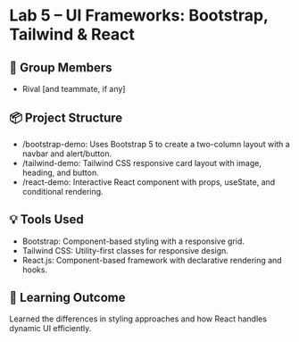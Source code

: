 # Lab 5 – UI Frameworks: Bootstrap, Tailwind & React

## 👥 Group Members
- Rival [and teammate, if any]

## 📦 Project Structure
- /bootstrap-demo: Uses Bootstrap 5 to create a two-column layout with a navbar and alert/button.
- /tailwind-demo: Tailwind CSS responsive card layout with image, heading, and button.
- /react-demo: Interactive React component with props, useState, and conditional rendering.

## 💡 Tools Used
- Bootstrap: Component-based styling with a responsive grid.
- Tailwind CSS: Utility-first classes for responsive design.
- React.js: Component-based framework with declarative rendering and hooks.

## 🎯 Learning Outcome
Learned the differences in styling approaches and how React handles dynamic UI efficiently.
